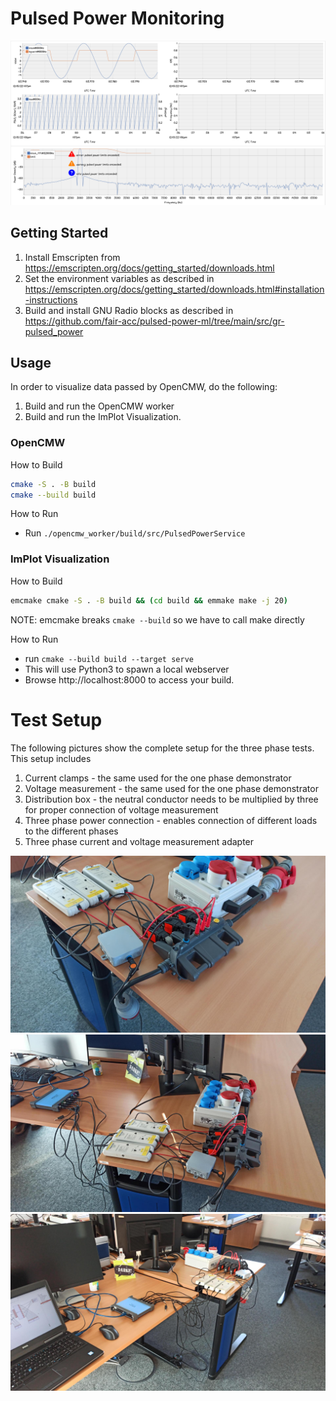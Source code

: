# Pulsed Power Monitoring

![image](assets/dashboard_screenshot.png)

## Getting Started

1. Install Emscripten from https://emscripten.org/docs/getting_started/downloads.html
2. Set the environment variables as described in https://emscripten.org/docs/getting_started/downloads.html#installation-instructions
3. Build and install GNU Radio blocks as described in https://github.com/fair-acc/pulsed-power-ml/tree/main/src/gr-pulsed_power

## Usage

In order to visualize data passed by OpenCMW, do the following:

1. Build and run the OpenCMW worker
2. Build and run the ImPlot Visualization.

### OpenCMW

How to Build

```bash
cmake -S . -B build
cmake --build build
```

How to Run

- Run `./opencmw_worker/build/src/PulsedPowerService`

### ImPlot Visualization

How to Build

```bash
emcmake cmake -S . -B build && (cd build && emmake make -j 20)
```

NOTE: emcmake breaks `cmake --build` so we have to call make directly

How to Run

- run `cmake --build build --target serve`
- This will use Python3 to spawn a local webserver
- Browse http://localhost:8000 to access your build.

# Test Setup

The following pictures show the complete setup for the three phase tests. This setup includes

1. Current clamps - the same used for the one phase demonstrator
2. Voltage measurement - the same used for the one phase demonstrator
3. Distribution box - the neutral conductor needs to be multiplied by three for proper connection of voltage measurement
4. Three phase power connection - enables connection of different loads to the different phases
5. Three phase current and voltage measurement adapter

![image](assets/three_phase_setup_1.png)
![image](assets/three_phase_setup_2.png)
![image](assets/three_phase_setup_3.png)
